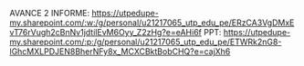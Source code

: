 AVANCE 2
INFORME:
https://utpedupe-my.sharepoint.com/:w:/g/personal/u21217065_utp_edu_pe/ERzCA3VgDMxEvT76rVugh2cBnNv1jdtilEvM6Oyy_Z2zHg?e=eAHi6f
PPT:
https://utpedupe-my.sharepoint.com/:p:/g/personal/u21217065_utp_edu_pe/ETWRk2nG8-lGhcMXLPDJEN8BherNFy8x_MCXCBktBobCHQ?e=cajXh6
